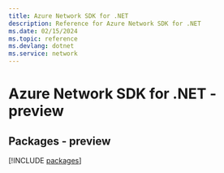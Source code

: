 ```yaml
---
title: Azure Network SDK for .NET
description: Reference for Azure Network SDK for .NET
ms.date: 02/15/2024
ms.topic: reference
ms.devlang: dotnet
ms.service: network
---
```

# Azure Network SDK for .NET - preview
## Packages - preview
[!INCLUDE [packages](network-index.md)]